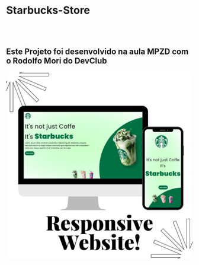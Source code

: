 <h1>Starbucks-Store</h1>
<br>
<br>
<h2> Este Projeto foi desenvolvido na aula MPZD com o Rodolfo Mori do DevClub </h2>
<img src="https://github.com/elainemercado2022/Starbucks-Store/blob/master/imageS/mockup%20.png?raw=true" />
